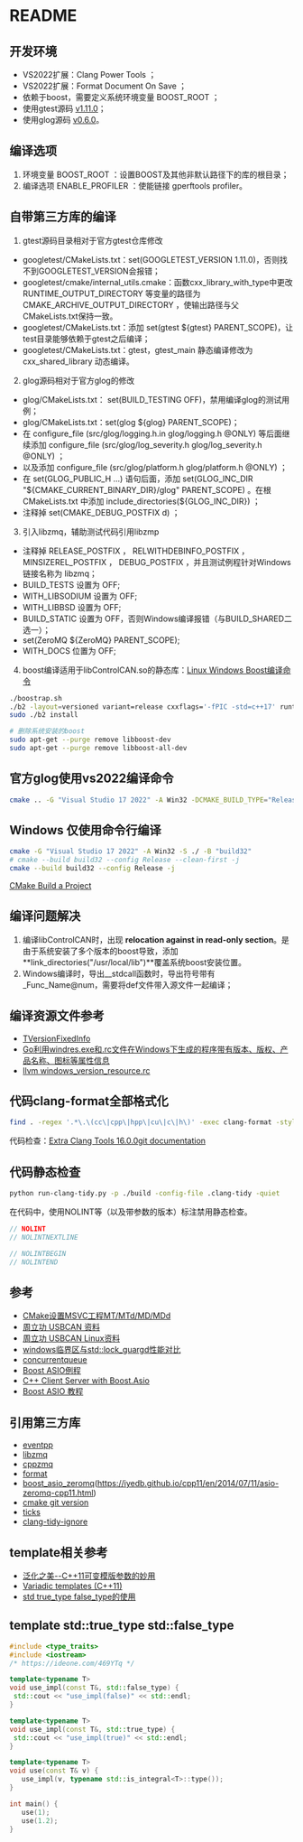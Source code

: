 # README

## 开发环境

- VS2022扩展：Clang Power Tools ；
- VS2022扩展：Format Document On Save ；
- 依赖于boost，需要定义系统环境变量 BOOST_ROOT ；
- 使用gtest源码 [v1.11.0](https://github.com/google/googletest/releases/tag/release-1.11.0)；
- 使用glog源码 [v0.6.0](https://github.com/google/glog/releases/tag/v0.6.0)。

## 编译选项
1. 环境变量 BOOST_ROOT ：设置BOOST及其他非默认路径下的库的根目录；
2. 编译选项 ENABLE_PROFILER ：使能链接 gperftools profiler。

## 自带第三方库的编译

1. gtest源码目录相对于官方gtest仓库修改

- googletest/CMakeLists.txt：set(GOOGLETEST_VERSION 1.11.0)，否则找不到GOOGLETEST_VERSION会报错；
- googletest/cmake/internal_utils.cmake：函数cxx_library_with_type中更改 RUNTIME_OUTPUT_DIRECTORY 等变量的路径为 CMAKE_ARCHIVE_OUTPUT_DIRECTORY ，使输出路径与父CMakeLists.txt保持一致。
- googletest/CMakeLists.txt：添加 set(gtest ${gtest} PARENT_SCOPE)，让test目录能够依赖于gtest之后编译；
- googletest/CMakeLists.txt：gtest，gtest_main 静态编译修改为 cxx_shared_library 动态编译。

2. glog源码相对于官方glog的修改

- glog/CMakeLists.txt： set(BUILD_TESTING OFF)，禁用编译glog的测试用例；
- glog/CMakeLists.txt：set(glog ${glog} PARENT_SCOPE)；
- 在 configure_file (src/glog/logging.h.in glog/logging.h @ONLY) 等后面继续添加 configure_file (src/glog/log_severity.h glog/log_severity.h @ONLY) ；
- 以及添加 configure_file (src/glog/platform.h glog/platform.h @ONLY) ；
- 在 set(GLOG_PUBLIC_H ...) 语句后面，添加 set\(GLOG_INC_DIR "\$\{CMAKE_CURRENT_BINARY_DIR\}/glog" PARENT_SCOPE\) 。在根 CMakeLists.txt 中添加 include_directories\(\$\{GLOG_INC_DIR\}\) ；
- 注释掉 set(CMAKE_DEBUG_POSTFIX d) ；

3. 引入libzmq，辅助测试代码引用libzmp

- 注释掉 RELEASE_POSTFIX ， RELWITHDEBINFO_POSTFIX ， MINSIZEREL_POSTFIX ， DEBUG_POSTFIX ，并且测试例程针对Windows 链接名称为 libzmq；
- BUILD_TESTS 设置为 OFF;
- WITH_LIBSODIUM 设置为 OFF;
- WITH_LIBBSD 设置为 OFF;
- BUILD_STATIC 设置为 OFF，否则Windows编译报错（与BUILD_SHARED二选一）；
- set(ZeroMQ ${ZeroMQ} PARENT_SCOPE);
- WITH_DOCS 位置为 OFF;

4. boost编译适用于libControlCAN.so的静态库：[Linux Windows Boost编译命令](https://www.cnblogs.com/vaughnhuang/p/15848139.html)

```bash
./boostrap.sh
./b2 -layout=versioned variant=release cxxflags='-fPIC -std=c++17' runtime-link=static link=static threading=multi
sudo ./b2 install
```

```bash
# 删除系统安装的boost
sudo apt-get --purge remove libboost-dev
sudo apt-get --purge remove libboost-all-dev
```

## 官方glog使用vs2022编译命令

```bash
cmake .. -G "Visual Studio 17 2022" -A Win32 -DCMAKE_BUILD_TYPE="Release" -DBUILD_SHARED_LIBS="ON" -DCMAKE_INSTALL_BINDIR="bin" -DCMAKE_INSTALL_SBINDIR="bin" -DCMAKE_INSTALL_LIBEXECDIR="bin" -DCMAKE_INSTALL_LIBDIR="lib" -DCMAKE_INSTALL_INCLUDEDIR="include" -DCMAKE_INSTALL_DATAROOTDIR="share" -DCMAKE_EXPORT_NO_PACKAGE_REGISTRY="ON" -DWITH_THREADS="True" -DWITH_SYMBOLIZE="True" -DWITH_UNWIND="True" -DBUILD_TESTING="False"
```

## Windows 仅使用命令行编译

```bash
cmake -G "Visual Studio 17 2022" -A Win32 -S ./ -B "build32"
# cmake --build build32 --config Release --clean-first -j
cmake --build build32 --config Release -j
```

[CMake Build a Project](https://cmake.org/cmake/help/latest/manual/cmake.1.html#build-tool-mode)

## 编译问题解决

1. 编译libControlCAN时，出现 **relocation against in read-only section**。是由于系统安装了多个版本的boost导致，添加 **link_directories("/usr/local/lib")**覆盖系统boost安装位置。
2. Windows编译时，导出__stdcall函数时，导出符号带有_Func_Name@num，需要将def文件带入源文件一起编译；

## 编译资源文件参考
- [TVersionFixedInfo](https://www.freepascal.org/docs-html/current/fclres/versiontypes/tversionfixedinfo.filetype.html)
- [Go利用windres.exe和.rc文件在Windows下生成的程序带有版本、版权、产品名称、图标等属性信息](https://blog.csdn.net/FlushHip/article/details/84978556)
- [llvm windows_version_resource.rc](https://github.com/llvm-mirror/llvm/blob/master/resources/windows_version_resource.rc)

## 代码clang-format全部格式化
```bash
find . -regex '.*\.\(cc\|cpp\|hpp\|cu\|c\|h\)' -exec clang-format -style=file -i {} \;
```
代码检查：[Extra Clang Tools 16.0.0git documentation](https://clang.llvm.org/extra/clang-tidy/checks/readability/identifier-naming.html)

## 代码静态检查
```bash
python run-clang-tidy.py -p ./build -config-file .clang-tidy -quiet
```

在代码中，使用NOLINT等（以及带参数的版本）标注禁用静态检查。
```C++
// NOLINT
// NOLINTNEXTLINE

// NOLINTBEGIN
// NOLINTEND
```

## 参考

- [CMake设置MSVC工程MT/MTd/MD/MDd](https://blog.csdn.net/Copperxcx/article/details/123084367)
- [周立功 USBCAN 资料](https://www.zlg.cn/can/down/down/id/22.html)
- [周立功 USBCAN Linux资料](https://www.zlg.cn/Index/Search/search?key=linux)
- [windows临界区与std::lock_guargd性能对比](https://gitee.com/vaughnHuang/cs_lock_perf_test)
- [concurrentqueue](https://github.com/cameron314/concurrentqueue)
- [Boost ASIO例程](https://www.boost.org/doc/libs/1_79_0/doc/html/boost_asio/examples/cpp11_examples.html)
- [C++ Client Server with Boost.Asio](https://github.com/Lanskask/boost_asio_client_server)
- [Boost ASIO 教程](https://dens.website/tutorials/cpp-asio)

## 引用第三方库

- [eventpp](https://github.com/wqking/eventpp)
- [libzmq](https://github.com/zeromq/libzmq)
- [cppzmq](https://github.com/zeromq/cppzmq)
- [format](https://github.com/arajar/format)
- [boost_asio_zeromq](https://github.com/iyedb/boost_asio_zeromq)(<https://iyedb.github.io/cpp11/en/2014/07/11/asio-zeromq-cpp11.html>)
- [cmake git version](https://github.com/andrew-hardin/cmake-git-version-tracking)
- [ticks](https://en.wikipedia.org/wiki/Time_Stamp_Counter)
- [clang-tidy-ignore](https://github.com/vmware/concord-bft/blob/master/.clang-tidy-ignore)

## template相关参考

- [泛化之美--C++11可变模版参数的妙用](https://www.cnblogs.com/qicosmos/p/4325949.html)
- [Variadic templates (C++11)](https://www.ibm.com/docs/en/zos/2.3.0?topic=only-variadic-templates-c11)
- [std true_type false_type的使用](https://stackoverflow.com/questions/20368187/when-would-i-use-stdintegral-constant-over-constexpr)

## template std::true_type std::false_type

```C++
#include <type_traits>
#include <iostream>
/* https://ideone.com/469YTq */

template<typename T>
void use_impl(const T&, std::false_type) {
 std::cout << "use_impl(false)" << std::endl;
}

template<typename T>
void use_impl(const T&, std::true_type) {
 std::cout << "use_impl(true)" << std::endl;
}

template<typename T>
void use(const T& v) {
   use_impl(v, typename std::is_integral<T>::type());
}

int main() {
   use(1);
   use(1.2);
}

```
